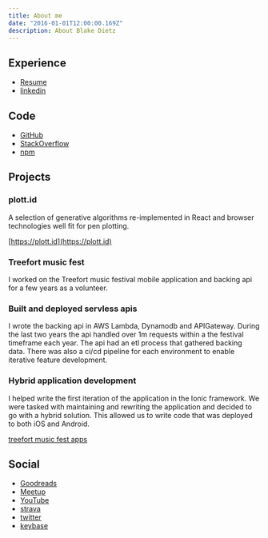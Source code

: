 ```yaml
---
title: About me
date: "2016-01-01T12:00:00.169Z"
description: About Blake Dietz
---
```


## Experience

- [Resume](https://stackoverflow.com/cv/blake-dietz-315922)
- [linkedin](https://www.linkedin.com/in/blake-dietz-08229a61)

## Code

- [GitHub](https://github.com/blakedietz)
- [StackOverflow](https://stackoverflow.com/users/1148547/arete)
- [npm](https://www.npmjs.com/~blakedietz)

## Projects

### plott.id

A selection of generative algorithms re-implemented in React and browser technologies well fit for pen plotting.

[https://plott.id](https://plott.id)

### Treefort music fest

I worked on the Treefort music festival mobile application and backing api for a few years as a volunteer.

### Built and deployed servless apis

I wrote the backing api in AWS Lambda, Dynamodb and APIGateway. During the last two years the api handled over 1m 
requests within a the festival timeframe each year. The api had an etl process that gathered backing data. There was 
also a ci/cd pipeline for each environment to enable iterative feature development.

### Hybrid application development

I helped write the first iteration of the application in the Ionic framework. We were tasked with maintaining and 
rewriting the application and decided to go with a hybrid solution. This allowed us to write code that was deployed
to both iOS and Android.

[treefort music fest apps](https://www.treefortmusicfest.com/app/)

## Social

- [Goodreads](https://www.goodreads.com/user/show/34266166-blake-dietz)
- [Meetup](http://www.meetup.com/frontend-devs/)
- [YouTube](https://www.youtube.com/user/BlakeDietz/videos?shelf_id=0&view=0&sort=dd)
- [strava](https://www.strava.com/athletes/105299)
- [twitter](https://twitter.com/DietzTweetz)
- [keybase](https://keybase.io/blakedietz)

